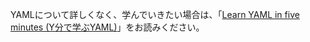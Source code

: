 YAMLについて詳しくなく、学んでいきたい場合は、「[Learn YAML in five minutes (Y分で学ぶYAML)](https://learnxinyminutes.com/docs/yaml/)」をお読みください。
